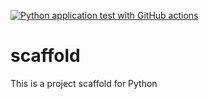 
[![Python application test with GitHub actions](https://github.com/susanir/scaffold/actions/workflows/main.yml/badge.svg)](https://github.com/susanir/scaffold/actions/workflows/main.yml)

# scaffold
This is a project scaffold for Python
